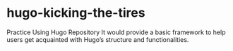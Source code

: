# hugo-kicking-the-tires
Practice Using Hugo Repository
It would provide a basic framework to help users get acquainted with Hugo’s structure and functionalities. 

